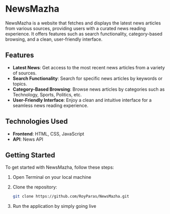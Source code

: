 # NewsMazha

NewsMazha is a website that fetches and displays the latest news articles from various sources, providing users with a curated news reading experience. It offers features such as search functionality, category-based browsing, and a clean, user-friendly interface.

## Features

- **Latest News**: Get access to the most recent news articles from a variety of sources.
- **Search Functionality**: Search for specific news articles by keywords or topics.
- **Category-Based Browsing**: Browse news articles by categories such as Technology, Sports, Politics, etc.
- **User-Friendly Interface**: Enjoy a clean and intuitive interface for a seamless news reading experience.

## Technologies Used

- **Frontend**: HTML, CSS, JavaScript
- **API**: News API

## Getting Started

To get started with NewsMazha, follow these steps:

1. Open Terminal on your local machine
   
2. Clone the repository:
   ```bash
   git clone https://github.com/RoyParas/NewsMazha.git

3. Run the application by simply going live
